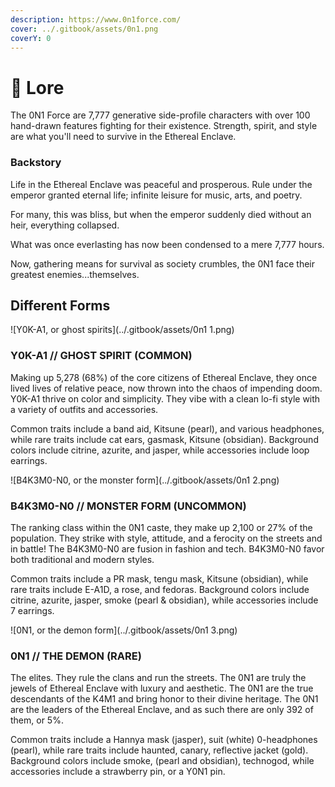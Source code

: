 ```yaml
---
description: https://www.0n1force.com/
cover: ../.gitbook/assets/0n1.png
coverY: 0
---
```


# 📜 Lore

The 0N1 Force are 7,777 generative side-profile characters with over 100 hand-drawn features fighting for their existence. Strength, spirit, and style are what you'll need to survive in the Ethereal Enclave.&#x20;

### Backstory

Life in the Ethereal Enclave was peaceful and prosperous. Rule under the emperor granted eternal life; infinite leisure for music, arts, and poetry.&#x20;

For many, this was bliss, but when the emperor suddenly died without an heir, everything collapsed.&#x20;

What was once everlasting has now been condensed to a mere 7,777 hours.&#x20;

Now, gathering means for survival as society crumbles, the 0N1 face their greatest enemies...themselves.

## Different Forms

![Y0K-A1, or ghost spirits](../.gitbook/assets/0n1 1.png)

### Y0K-A1 // GHOST SPIRIT (COMMON)

Making up 5,278 (68%) of the core citizens of Ethereal Enclave, they once lived lives of relative peace, now thrown into the chaos of impending doom. Y0K-A1 thrive on color and simplicity. They vibe with a clean lo-fi style with a variety of outfits and accessories.

Common traits include a band aid, Kitsune (pearl), and various headphones, while rare traits include cat ears, gasmask, Kitsune (obsidian). Background colors include citrine, azurite, and jasper, while accessories include loop earrings.&#x20;

![B4K3M0-N0, or the monster form](../.gitbook/assets/0n1 2.png)

### B4K3M0-N0 // MONSTER FORM (UNCOMMON)

The ranking class within the 0N1 caste, they make up 2,100 or 27% of the population. They strike with style, attitude, and a ferocity on the streets and in battle! The B4K3M0-N0 are fusion in fashion and tech. B4K3M0-N0 favor both traditional and modern styles.&#x20;

Common traits include a PR mask, tengu mask, Kitsune (obsidian), while rare traits include E-A1D, a rose, and fedoras. Background colors include citrine, azurite, jasper, smoke (pearl & obsidian), while accessories include 7 earrings.&#x20;

![0N1, or the demon form](../.gitbook/assets/0n1 3.png)

### 0N1 // THE DEMON (RARE)

The elites. They rule the clans and run the streets. The 0N1 are truly the jewels of Ethereal Enclave with luxury and aesthetic. The 0N1 are the true descendants of the K4M1 and bring honor to their divine heritage. The 0N1 are the leaders of the Ethereal Enclave, and as such there are only 392 of them, or 5%.&#x20;

Common traits include a Hannya mask (jasper), suit (white) 0-headphones (pearl), while rare traits include haunted, canary, reflective jacket (gold). Background colors include smoke, (pearl and obsidian), technogod, while accessories include a strawberry pin, or a Y0N1 pin.&#x20;
